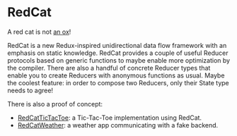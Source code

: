 # RedCat

A red cat is not [an ox](https://en.wikipedia.org/wiki/Redox#Mnemonics)!

RedCat is a new Redux-inspired unidirectional data flow framework with an emphasis on static knowledge. RedCat provides a couple of useful Reducer protocols based on generic functions to maybe enable more optimization by the compiler. There are also a handful of concrete Reducer types that enable you to create Reducers with anonymous functions as usual. Maybe the coolest feature: in order to compose two Reducers, only their State type needs to agree!

There is also a proof of concept:
- [RedCatTicTacToe](https://github.com/AnarchoSystems/RedCatTicTacToe): a Tic-Tac-Toe implementation using RedCat.
- [RedCatWeather](https://github.com/AnarchoSystems/RedCatWeather.git): a weather app communicating with a fake backend.
